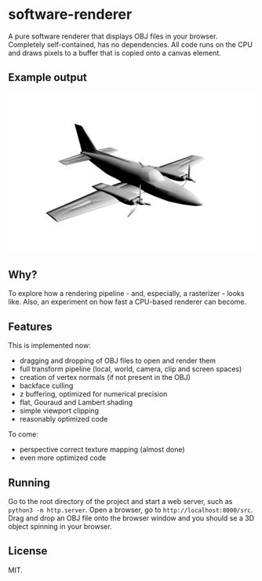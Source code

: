 # software-renderer

A pure software renderer that displays OBJ files in your browser. Completely self-contained, has no dependencies. All code runs on the CPU and draws pixels to a buffer that is copied onto a canvas element.

## Example output

![](https://github.com/kristoffer-dyrkorn/software-renderer/blob/main/images/cessna.jpg)

## Why?

To explore how a rendering pipeline - and, especially, a rasterizer - looks like. Also, an experiment on how fast a CPU-based renderer can become.

## Features

This is implemented now:

- dragging and dropping of OBJ files to open and render them
- full transform pipeline (local, world, camera, clip and screen spaces)
- creation of vertex normals (if not present in the OBJ)
- backface culling
- z buffering, optimized for numerical precision
- flat, Gouraud and Lambert shading
- simple viewport clipping
- reasonably optimized code

To come:

- perspective correct texture mapping (almost done)
- even more optimized code

## Running

Go to the root directory of the project and start a web server, such as `python3 -m http.server`. Open a browser, go to `http://localhost:8000/src`. Drag and drop an OBJ file onto the browser window and you should se a 3D object spinning in your browser.

## License

MIT.
